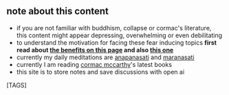 
## note about this content

- if you are not familiar with buddhism, collapse or cormac's literature, this content might appear depressing, overwhelming or even debilitating
- to understand the motivation for facing these fear inducing topics **first read about [the benefits on this page](maranasati.md#what-are-the-benefits-of-maranasati) and also [this one](impermenence.md#benefits)**
- currently my daily meditations are [anapanasati](anapanasati.md) and [maranasati](maranasati.md)
- currently I am reading [cormac mccarthy](cormac.md)'s latest books
- this site is to store notes and save discussions with open ai

[TAGS]
